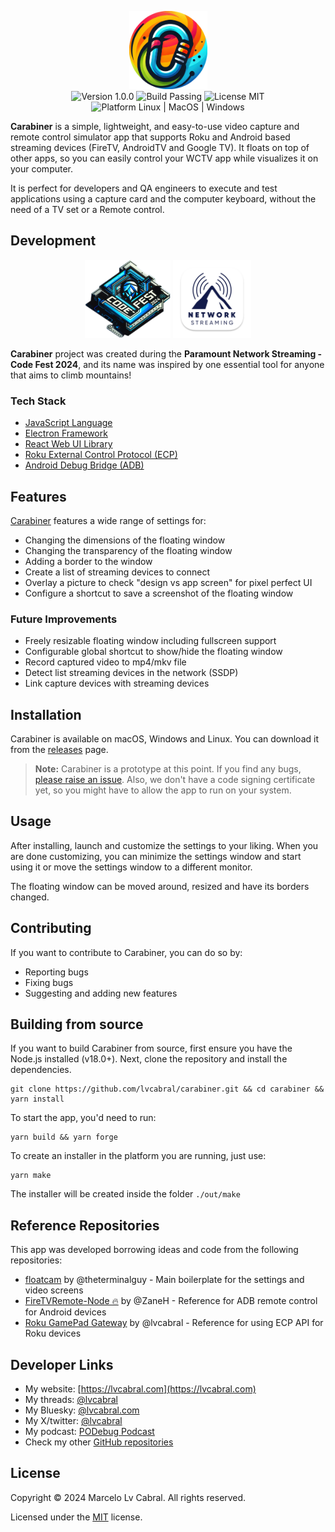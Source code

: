 <p align="center">
  <img  src="src/carabiner-icon.png" height="125px" alt="Carabiner logo"> <br/>
  <img  src="https://img.shields.io/badge/Version-0.1.0-blue.svg" alt="Version 1.0.0" />
  <img  src="https://img.shields.io/badge/Build-Passing-green.svg" alt="Build Passing" />
  <img src="https://img.shields.io/badge/license-MIT-brightgreen?style=flat-square" alt="License MIT" />
  <img src="https://img.shields.io/badge/Platform-Linux%20%7C%20MacOS%20%7C%20Windows-blue?style=flat-square" alt="Platform Linux | MacOS | Windows" />
</p>

**Carabiner** is a simple, lightweight, and easy-to-use video capture and remote control simulator app that supports Roku and Android based streaming devices (FireTV, AndroidTV and Google TV). It floats on top of other apps, so you can easily control your WCTV app while visualizes it on your computer.

It is perfect for developers and QA engineers to execute and test applications using a capture card and the computer keyboard, without the need of a TV set or a Remote control.

## Development

<p align="center"><img  src="./images/codefest-2024.webp" height="125px" alt="Code Fest">
<img  src="./images/network-streaming.png" height="125px" alt="Code Fest">
</p>

**Carabiner** project was created during the **Paramount Network Streaming - Code Fest 2024**, and its name was inspired by one essential tool for anyone that aims to climb mountains!

### Tech Stack

- [JavaScript Language](https://developer.mozilla.org/en-US/docs/Web/JavaScript)
- [Electron Framework](https://www.electronjs.org/)
- [React Web UI Library](https://react.dev/)
- [Roku External Control Protocol (ECP)](https://developer.roku.com/docs/developer-program/dev-tools/external-control-api.md)
- [Android Debug Bridge (ADB)](https://developer.android.com/tools/adb)

## Features

[Carabiner](https://github.com/lvcabral/Carabiner) features a wide range of settings for:

- Changing the dimensions of the floating window
- Changing the transparency of the floating window
- Adding a border to the window
- Create a list of streaming devices to connect
- Overlay a picture to check "design vs app screen" for pixel perfect UI
- Configure a shortcut to save a screenshot of the floating window

### Future Improvements

- Freely resizable floating window including fullscreen support
- Configurable global shortcut to show/hide the floating window
- Record captured video to mp4/mkv file
- Detect list streaming devices in the network (SSDP)
- Link capture devices with streaming devices

## Installation

Carabiner is available on macOS, Windows and Linux. You can download it from the [releases](https://github.com/lvcabral/carabiner/releases) page.

> **Note:** Carabiner is a prototype at this point. If you find any bugs, [please raise an issue](https://github.com/lvcabral/carabiner/issues/new). Also, we don't have a code signing certificate yet, so you might have to allow the app to run on your system.

## Usage

After installing, launch and customize the settings to your liking. When you are done customizing, you can minimize the settings window and start using it or move the settings window to a different monitor.

The floating window can be moved around, resized and have its borders changed.

## Contributing

If you want to contribute to Carabiner, you can do so by:

- Reporting bugs
- Fixing bugs
- Suggesting and adding new features

## Building from source

If you want to build Carabiner from source, first ensure you have the Node.js installed (v18.0+).
Next, clone the repository and install the dependencies.

```console
git clone https://github.com/lvcabral/carabiner.git && cd carabiner && yarn install
```

To start the app, you'd need to run:

```console
yarn build && yarn forge
```

To create an installer in the platform you are running, just use:

```console
yarn make
```

The installer will be created inside the folder `./out/make`

## Reference Repositories

This app was developed borrowing ideas and code from the following repositories:

- [floatcam](https://github.com/theterminalguy/floatcam) by @theterminalguy - Main boilerplate for the settings and video screens
- [FireTVRemote-Node 🔥](https://github.com/ZaneH/firetv-remote/) by @ZaneH - Reference for ADB remote control for Android devices
- [Roku GamePad Gateway](https://github.com/lvcabral/roku-gpg) by @lvcabral - Reference for using ECP API for Roku devices

## Developer Links

- My website: [https://lvcabral.com](https://lvcabral.com)
- My threads: [@lvcabral](https://www.threads.net/@lvcabral)
- My Bluesky: [@lvcabral.com](https://bsky.app/profile/lvcabral.com)
- My X/twitter: [@lvcabral](https://twitter.com/lvcabral)
- My podcast: [PODebug Podcast](http://podebug.com)
- Check my other [GitHub repositories](https://github.com/lvcabral)

## License

Copyright © 2024 Marcelo Lv Cabral. All rights reserved.

Licensed under the [MIT](LICENSE) license.
